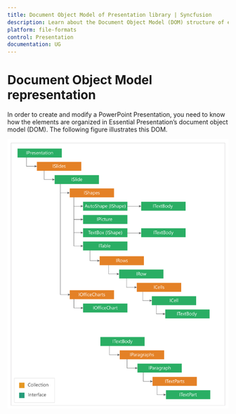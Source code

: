 ```yaml
---
title: Document Object Model of Presentation library | Syncfusion
description: Learn about the Document Object Model (DOM) structure of elements such as slide, paragraph, table, text body etc. present in a PowerPoint presentation.
platform: file-formats
control: Presentation
documentation: UG
---
```

# Document Object Model representation

In order to create and modify a PowerPoint Presentation, you need to know how the elements are organized in Essential Presentation’s document object model (DOM). The following figure illustrates this DOM.

![Document Object Model of Presentation library](DocumentObjectModel_images/DocumentObjectModel_img1.png)


